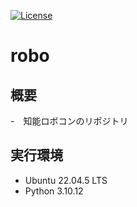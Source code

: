 [![License](https://img.shields.io/badge/License-BSD--3--Clause-blue.svg)](https://github.com/ryuryurex/robo/blob/main/LICENSE)
# robo

## 概要
-　知能ロボコンのリポジトリ

## 実行環境
* Ubuntu 22.04.5 LTS
* Python 3.10.12
